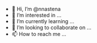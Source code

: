 - 👋 Hi, I’m @nnastena
- 👀 I’m interested in ...
- 🌱 I’m currently learning ...
- 💞️ I’m looking to collaborate on ...
- 📫 How to reach me ...

<!---
nnastena/nnastena is a ✨ special ✨ repository because its `README.md` (this file) appears on your GitHub profile.
You can click the Preview link to take a look at your changes.
--->
